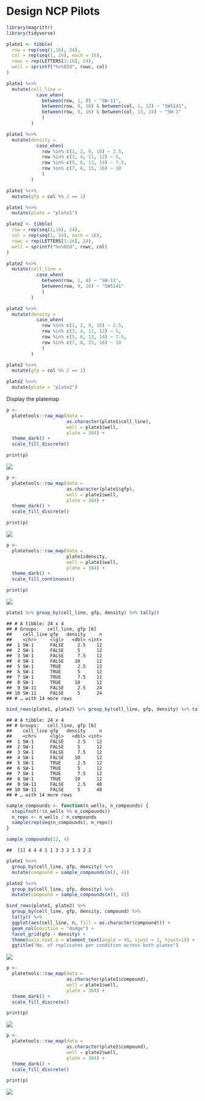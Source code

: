 Design NCP Pilots
================

``` r
library(magrittr)
library(tidyverse)
```

``` r
plate1 <- tibble(
  row = rep(seq(1,16), 24),
  col = rep(seq(1, 24), each = 16),
  rowc = rep(LETTERS[1:16], 24),
  well = sprintf("%s%02d", rowc, col)
)

plate1 %<>%
  mutate(cell_line = 
           case_when(
             between(row, 1, 8) ~ "SW-11",
             between(row, 9, 16) & between(col, 1, 12) ~ "SW5141",
             between(row, 9, 16) & between(col, 13, 24) ~ "SW-1"
             )
         )

plate1 %<>%
  mutate(density = 
           case_when(
             row %in% c(1, 2, 9, 10) ~ 2.5,
             row %in% c(3, 4, 11, 12) ~ 5,
             row %in% c(5, 6, 13, 14) ~ 7.5,
             row %in% c(7, 8, 15, 16) ~ 10
             )
         )

plate1 %<>%
  mutate(gfp = col %% 2 == 1)

plate1 %<>%
  mutate(plate = "plate1")
```

``` r
plate2 <- tibble(
  row = rep(seq(1,16), 24),
  col = rep(seq(1, 24), each = 16),
  rowc = rep(LETTERS[1:16], 24),
  well = sprintf("%s%02d", rowc, col)
)

plate2 %<>%
  mutate(cell_line = 
           case_when(
             between(row, 1, 8) ~ "SW-11",
             between(row, 9, 16) ~ "SW5141"
             )
         )

plate2 %<>%
  mutate(density = 
           case_when(
             row %in% c(1, 2, 9, 10) ~ 2.5,
             row %in% c(3, 4, 11, 12) ~ 5,
             row %in% c(5, 6, 13, 14) ~ 7.5,
             row %in% c(7, 8, 15, 16) ~ 10
             )
         )

plate2 %<>%
  mutate(gfp = col %% 2 == 1)

plate2 %<>%
  mutate(plate = "plate2")
```

Display the platemap

``` r
p <- 
  platetools::raw_map(data =
                      as.character(plate1$cell_line),
                      well = plate1$well,
                      plate = 384) +
  theme_dark() +
  scale_fill_discrete()

print(p)
```

![](0.design-pilot_files/figure-gfm/display_platemap-1.png)<!-- -->

``` r
p <- 
  platetools::raw_map(data =
                      as.character(plate1$gfp),
                      well = plate1$well,
                      plate = 384) +
  theme_dark() +
  scale_fill_discrete()

print(p)
```

![](0.design-pilot_files/figure-gfm/display_platemap-2.png)<!-- -->

``` r
p <- 
  platetools::raw_map(data =
                      plate1$density,
                      well = plate1$well,
                      plate = 384) +
  theme_dark() +
  scale_fill_continuous()

print(p)
```

![](0.design-pilot_files/figure-gfm/display_platemap-3.png)<!-- -->

``` r
plate1 %>% group_by(cell_line, gfp, density) %>% tally()
```

    ## # A tibble: 24 x 4
    ## # Groups:   cell_line, gfp [6]
    ##    cell_line gfp   density     n
    ##    <chr>     <lgl>   <dbl> <int>
    ##  1 SW-1      FALSE     2.5    12
    ##  2 SW-1      FALSE     5      12
    ##  3 SW-1      FALSE     7.5    12
    ##  4 SW-1      FALSE    10      12
    ##  5 SW-1      TRUE      2.5    12
    ##  6 SW-1      TRUE      5      12
    ##  7 SW-1      TRUE      7.5    12
    ##  8 SW-1      TRUE     10      12
    ##  9 SW-11     FALSE     2.5    24
    ## 10 SW-11     FALSE     5      24
    ## # … with 14 more rows

``` r
bind_rows(plate1, plate2) %>% group_by(cell_line, gfp, density) %>% tally()
```

    ## # A tibble: 24 x 4
    ## # Groups:   cell_line, gfp [6]
    ##    cell_line gfp   density     n
    ##    <chr>     <lgl>   <dbl> <int>
    ##  1 SW-1      FALSE     2.5    12
    ##  2 SW-1      FALSE     5      12
    ##  3 SW-1      FALSE     7.5    12
    ##  4 SW-1      FALSE    10      12
    ##  5 SW-1      TRUE      2.5    12
    ##  6 SW-1      TRUE      5      12
    ##  7 SW-1      TRUE      7.5    12
    ##  8 SW-1      TRUE     10      12
    ##  9 SW-11     FALSE     2.5    48
    ## 10 SW-11     FALSE     5      48
    ## # … with 14 more rows

``` r
sample_compounds <- function(n_wells, n_compounds) {
  stopifnot(!(n_wells %% n_compounds))
  n_reps <- n_wells / n_compounds
  sample(rep(seq(n_compounds), n_reps))
}

sample_compounds(12, 4)
```

    ##  [1] 4 4 4 1 1 3 3 2 1 3 2 2

``` r
plate1 %<>% 
  group_by(cell_line, gfp, density) %>% 
  mutate(compound = sample_compounds(n(), 4))

plate2 %<>% 
  group_by(cell_line, gfp, density) %>% 
  mutate(compound = sample_compounds(n(), 4))
```

``` r
bind_rows(plate1, plate2) %>% 
  group_by(cell_line, gfp, density, compound) %>% 
  tally() %>%
  ggplot(aes(cell_line, n, fill = as.character(compound))) + 
  geom_col(position = "dodge") + 
  facet_grid(gfp ~ density) +
  theme(axis.text.x = element_text(angle = 45, vjust = 1, hjust=1)) +
  ggtitle("No. of replicates per condition across both plates")
```

![](0.design-pilot_files/figure-gfm/unnamed-chunk-5-1.png)<!-- -->

``` r
p <- 
  platetools::raw_map(data =
                      as.character(plate1$compound),
                      well = plate1$well,
                      plate = 384) +
  theme_dark() +
  scale_fill_discrete()

print(p)
```

![](0.design-pilot_files/figure-gfm/unnamed-chunk-6-1.png)<!-- -->

``` r
p <- 
  platetools::raw_map(data =
                      as.character(plate2$compound),
                      well = plate2$well,
                      plate = 384) +
  theme_dark() +
  scale_fill_discrete()

print(p)
```

![](0.design-pilot_files/figure-gfm/unnamed-chunk-6-2.png)<!-- -->
